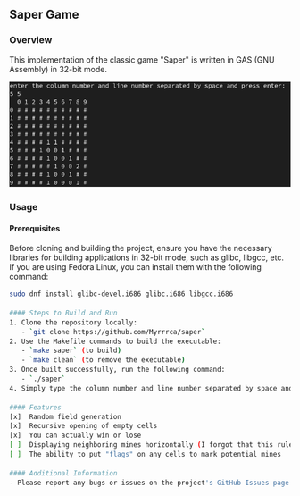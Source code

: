 ## Saper Game

### Overview
This implementation of the classic game "Saper" is written in GAS (GNU Assembly) in 32-bit mode.

![Saper Overview](./img/overview1.png?raw=true)

### Usage
#### Prerequisites
Before cloning and building the project, ensure you have the necessary libraries for building applications in 32-bit mode, such as glibc, libgcc, etc. If you are using Fedora Linux, you can install them with the following command:
```bash
sudo dnf install glibc-devel.i686 glibc.i686 libgcc.i686

#### Steps to Build and Run
1. Clone the repository locally:
   - `git clone https://github.com/Myrrrca/saper`
2. Use the Makefile commands to build the executable:
   - `make saper` (to build)
   - `make clean` (to remove the executable)
3. Once built successfully, run the following command:
   - `./saper`
4. Simply type the column number and line number separated by space and press enter to make your guess

#### Features
[x]  Random field generation
[x]  Recursive opening of empty cells
[x]  You can actually win or lose
[ ]  Displaying neighboring mines horizontally (I forgot that this rule exists -_-)
[ ]  The ability to put "flags" on any cells to mark potential mines

#### Additional Information
- Please report any bugs or issues on the project's GitHub Issues page (https://github.com/Myrrrca/saper), providing  details of an issue

